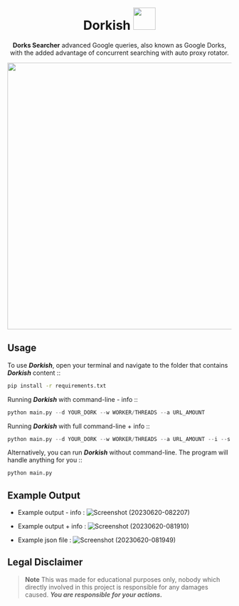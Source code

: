 <div align="center">

# Dorkish <img src="https://korben.info/app/uploads/2019/06/googledork.jpg" width="50px">

**Dorks Searcher** advanced Google queries, also known as Google Dorks, with the added advantage of concurrent searching with auto proxy rotator.

<img src="https://1.bp.blogspot.com/-H0LJDWx6w7k/Uz5pUSj3TPI/AAAAAAAAAPI/w-I-i5LwLvM/s1600/OnionBD-Google.dork.gif" width="600" height="auto">

</div>

## **Usage**

To use _**Dorkish**_, open your terminal and navigate to the folder that contains _**Dorkish**_ content ::

```sh
pip install -r requirements.txt
```

Running _**Dorkish**_ with command-line - info ::

```python
python main.py --d YOUR_DORK --w WORKER/THREADS --a URL_AMOUNT
```

Running _**Dorkish**_ with full command-line + info ::

```python
python main.py --d YOUR_DORK --w WORKER/THREADS --a URL_AMOUNT --i --s --f OUTPUT_FILENAME
```

Alternatively, you can run _**Dorkish**_ without command-line. The program will handle anything for you ::

```python
python main.py
```

## **Example Output**

- Example output - info :
![Screenshot (20230620-082207)](https://github.com/x404xx/Dorkish-Searcher/assets/114883816/273977bd-31bc-4b9a-8339-fad619404707)

- Example output + info :
![Screenshot (20230620-081910)](https://github.com/x404xx/Dorkish-Searcher/assets/114883816/2425ba42-2686-4b22-b91c-aeb1e93e5356)

- Example json file :
![Screenshot (20230620-081949)](https://github.com/x404xx/Dorkish-Searcher/assets/114883816/e07c2dca-a9f6-45e0-a533-d1dcb9de7612)

## **Legal Disclaimer**

> **Note**
> This was made for educational purposes only, nobody which directly involved in this project is responsible for any damages caused. **_You are responsible for your actions._**
